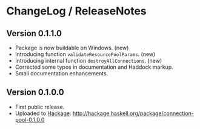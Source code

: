 # ChangeLog / ReleaseNotes


## Version 0.1.1.0

* Package is now buildable on Windows. (new)
* Introducing function `validateResourcePoolParams`. (new)
* Introducing internal function `destroyAllConnections`. (new)
* Corrected some typos in documentation and Haddock markup.
* Small documentation enhancements.


## Version 0.1.0.0

* First public release.
* Uploaded to [Hackage][]:
  <http://hackage.haskell.org/package/connection-pool-0.1.0.0>



[Hackage]:
  http://hackage.haskell.org/
  "HackageDB (or just Hackage) is a collection of releases of Haskell packages."
